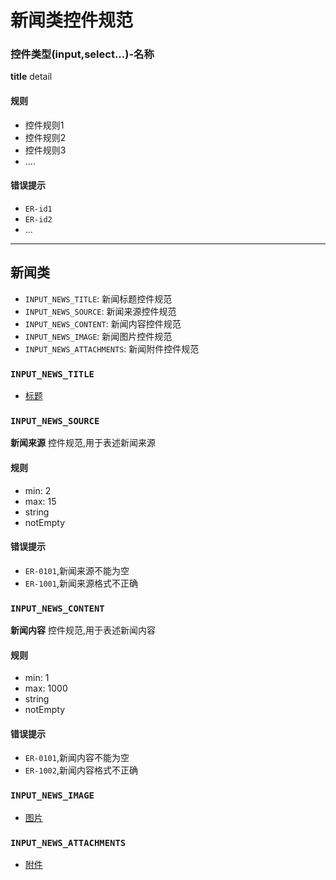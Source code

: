 # 新闻类控件规范

### 控件类型(input,select...)-名称

**title** detail

#### 规则

* 控件规则1
* 控件规则2
* 控件规则3
* ....

#### 错误提示

* `ER-id1`
* `ER-id2`
* ...

---

## 新闻类

* `INPUT_NEWS_TITLE`: 新闻标题控件规范
* `INPUT_NEWS_SOURCE`: 新闻来源控件规范
* `INPUT_NEWS_CONTENT`: 新闻内容控件规范
* `INPUT_NEWS_IMAGE`: 新闻图片控件规范
* `INPUT_NEWS_ATTACHMENTS`: 新闻附件控件规范

### `INPUT_NEWS_TITLE`

* [标题](./common.md "标题")

### `INPUT_NEWS_SOURCE`

**新闻来源** 控件规范,用于表述新闻来源

#### 规则

* min: 2
* max: 15
* string
* notEmpty

#### 错误提示

* `ER-0101`,新闻来源不能为空
* `ER-1001`,新闻来源格式不正确

### `INPUT_NEWS_CONTENT`

**新闻内容** 控件规范,用于表述新闻内容

#### 规则

* min: 1
* max: 1000
* string
* notEmpty

#### 错误提示

* `ER-0101`,新闻内容不能为空
* `ER-1002`,新闻内容格式不正确

### `INPUT_NEWS_IMAGE`

* [图片](./common.md "图片")

### `INPUT_NEWS_ATTACHMENTS`

* [附件](./common.md "附件")